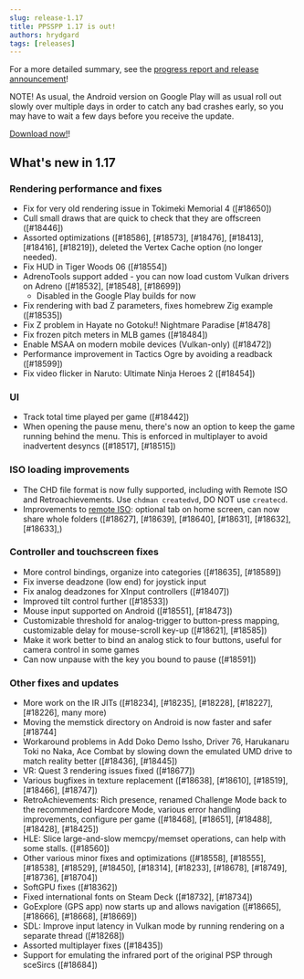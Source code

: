 ```yaml
---
slug: release-1.17
title: PPSSPP 1.17 is out!
authors: hrydgard
tags: [releases]
---
```


For a more detailed summary, see the [progress report and release announcement](/blog/1-17-release-announcement)!

NOTE! As usual, the Android version on Google Play will as usual roll out slowly over multiple days in order to catch any bad crashes early, so you may have to wait a few days before you receive the update.

[Download now!](/download)!

## What's new in 1.17

### Rendering performance and fixes

- Fix for very old rendering issue in Tokimeki Memorial 4 ([#18650])
- Cull small draws that are quick to check that they are offscreen ([#18446])
- Assorted optimizations ([#18586], [#18573], [#18476], [#18413], [#18416], [#18219]), deleted the Vertex Cache option (no longer needed).
- Fix HUD in Tiger Woods 06 ([#18554])
- AdrenoTools support added - you can now load custom Vulkan drivers on Adreno ([#18532], [#18548], [#18699])
  - Disabled in the Google Play builds for now
- Fix rendering with bad Z parameters, fixes homebrew Zig example ([#18535])
- Fix Z problem in Hayate no Gotoku!! Nightmare Paradise [#18478]
- Fix frozen pitch meters in MLB games ([#18484])
- Enable MSAA on modern mobile devices (Vulkan-only) ([#18472])
- Performance improvement in Tactics Ogre by avoiding a readback ([#18599])
- Fix video flicker in Naruto: Ultimate Ninja Heroes 2 ([#18454])

### UI

- Track total time played per game ([#18442])
- When opening the pause menu, there's now an option to keep the game running behind the menu.
  This is enforced in multiplayer to avoid inadvertent desyncs ([#18517], [#18515])

### ISO loading improvements

- The CHD file format is now fully supported, including with Remote ISO and Retroachievements. Use `chdman createdvd`, DO NOT use `createcd`.
- Improvements to [remote ISO](https://www.ppsspp.org/docs/reference/disc-streaming/): optional tab on home screen, can now share whole folders ([#18627], [#18639], [#18640], [#18631], [#18632], [#18633],)

### Controller and touchscreen fixes

- More control bindings, organize into categories ([#18635], [#18589])
- Fix inverse deadzone (low end) for joystick input
- Fix analog deadzones for XInput controllers ([#18407])
- Improved tilt control further ([#18533])
- Mouse input supported on Android ([#18551], [#18473])
- Customizable threshold for analog-trigger to button-press mapping, customizable delay for mouse-scroll key-up ([#18621], [#18585])
- Make it work better to bind an analog stick to four buttons, useful for camera control in some games
- Can now unpause with the key you bound to pause ([#18591])

### Other fixes and updates

- More work on the IR JITs ([#18234], [#18235], [#18228], [#18227], [#18226], many more)
- Moving the memstick directory on Android is now faster and safer [#18744]
- Workaround problems in Add Doko Demo Issho, Driver 76, Harukanaru Toki no Naka, Ace Combat by slowing down the emulated UMD drive to match reality better ([#18436], [#18445])
- VR: Quest 3 rendering issues fixed ([#18677])
- Various bugfixes in texture replacement ([#18638], [#18610], [#18519], [#18466], [#18747])
- RetroAchievements: Rich presence, renamed Challenge Mode back to the recommended Hardcore Mode, various error handling improvements, configure per game ([#18468], [#18651], [#18488], [#18428], [#18425])
- HLE: Slice large-and-slow memcpy/memset operations, can help with some stalls. ([#18560])
- Other various minor fixes and optimizations ([#18558], [#18555], [#18538], [#18529], [#18450], [#18314], [#18233], [#18678], [#18749], [#18736], [#18704])
- SoftGPU fixes ([#18362])
- Fixed international fonts on Steam Deck ([#18732], [#18734])
- GoExplore (GPS app) now starts up and allows navigation ([#18665], [#18666], [#18668], [#18669])
- SDL: Improve input latency in Vulkan mode by running rendering on a separate thread ([#18268])
- Assorted multiplayer fixes ([#18435])
- Support for emulating the infrared port of the original PSP through sceSircs ([#18684])
